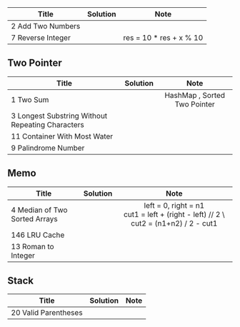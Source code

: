

| Title  | Solution | Note |
|-------------|:-----:| :-----: |
|2	Add Two Numbers | |
|7	Reverse Integer | | res = 10 * res + x % 10

## Two Pointer

| Title  | Solution | Note |
|-------------|:-----:| :-----: |
|1	Two Sum | | HashMap , Sorted Two Pointer
|3	Longest Substring Without Repeating Characters | |
|11	Container With Most Water | |
|9	Palindrome Number | |


## Memo

| Title  | Solution | Note |
|-------------|:-----:| :-----: |
|4	Median of Two Sorted Arrays | | left = 0, right = n1 <br> cut1 = left + (right - left) // 2 \\ cut2 = (n1+n2) / 2 - cut1
|146	LRU Cache | |
|13	Roman to Integer | |
 
## Stack


| Title  | Solution | Note |
|-------------|:-----:| :-----: |
|20	Valid Parentheses | |
